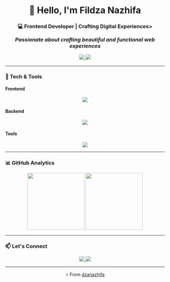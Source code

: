 <h1 align="center">👋 Hello, I'm Fildza Nazhifa</h1>
<h3 align="center">💻 Frontend Developer | Crafting Digital Experiences>

<p align="center">
  <i>Passionate about crafting beautiful and functional web experiences</i>
</p>

<p>
  <a href="https://www.linkedin.com/in/dzanazhifa/">
    <img src="https://img.shields.io/badge/LinkedIn-0077B5?style=for-the-badge&logo=linkedin&logoColor=white" />
  </a>
  <a href="mailto:fildzanazhifautomo@gmail.com">
    <img src="https://img.shields.io/badge/Gmail-D14836?style=for-the-badge&logo=gmail&logoColor=white" />
  </a>
</p>

</div>

---

### 🚀 Tech & Tools

#### **Frontend**
<div align="center">
  <img src="https://skillicons.dev/icons?i=js,tailwind,html,css,bootstrap" />
</div>

#### **Backend**
<div align="center">
  <img src="https://skillicons.dev/icons?i=python,mysql,php,kotlin,flutter" />
</div>

#### **Tools**
<div align="center">
  <img src="https://skillicons.dev/icons?i=git,vscode,figma,postman,github" />
</div>

---

### 📊 GitHub Analytics

<div align="center">
  <img height="180em" src="https://github-readme-stats.vercel.app/api?username=naazhiifa&show_icons=true&theme=radical&hide_border=true" />
  <img height="180em" src="https://github-readme-stats.vercel.app/api/top-langs/?username=naazhiifa&layout=compact&theme=radical&hide_border=true" />
</div>

---

### 📫 Let's Connect

<div align="center">
  <a href="https://www.linkedin.com/in/dzanazhifa/">
    <img src="https://skillicons.dev/icons?i=linkedin" />
  </a>
  <a href="mailto:fildzanazhifautomo@gmail.com">
    <img src="https://skillicons.dev/icons?i=gmail" />
  </a>
</div>

---

<div align="center">
  ⭐️ From <a href="https://github.com/naazhiifa">dzanazhifa</a>
</div>

